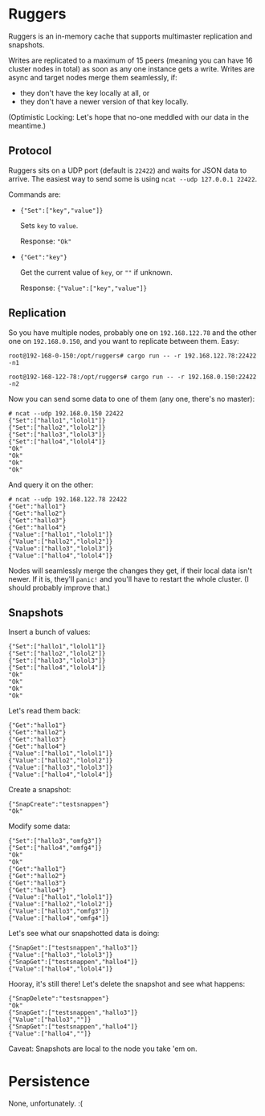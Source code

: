 # Ruggers

Ruggers is an in-memory cache that supports multimaster replication and snapshots.

Writes are replicated to a maximum of 15 peers (meaning you can have 16 cluster
nodes in total) as soon as any one instance gets a write. Writes are async
and target nodes merge them seamlessly, if:

* they don't have the key locally at all, or
* they don't have a newer version of that key locally.

(Optimistic Locking: Let's hope that no-one meddled with our data in the meantime.)


## Protocol

Ruggers sits on a UDP port (default is `22422`) and waits for JSON data to arrive.
The easiest way to send some is using `ncat --udp 127.0.0.1 22422`.

Commands are:

* `{"Set":["key","value"]}`

    Sets `key` to `value`.

    Response: `"Ok"`

* `{"Get":"key"}`

    Get the current value of `key`, or `""` if unknown.

    Response: `{"Value":["key","value"]}`


## Replication

So you have multiple nodes, probably one on `192.168.122.78` and the other one
on `192.168.0.150`, and you want to replicate between them. Easy:

    root@192-168-0-150:/opt/ruggers# cargo run -- -r 192.168.122.78:22422 -n1

    root@192-168-122-78:/opt/ruggers# cargo run -- -r 192.168.0.150:22422 -n2

Now you can send some data to one of them (any one, there's no master):

    # ncat --udp 192.168.0.150 22422
    {"Set":["hallo1","lolol1"]}
    {"Set":["hallo2","lolol2"]}
    {"Set":["hallo3","lolol3"]}
    {"Set":["hallo4","lolol4"]}
    "Ok"
    "Ok"
    "Ok"
    "Ok"

And query it on the other:

    # ncat --udp 192.168.122.78 22422
    {"Get":"hallo1"}
    {"Get":"hallo2"}
    {"Get":"hallo3"}
    {"Get":"hallo4"}
    {"Value":["hallo1","lolol1"]}
    {"Value":["hallo2","lolol2"]}
    {"Value":["hallo3","lolol3"]}
    {"Value":["hallo4","lolol4"]}

Nodes will seamlessly merge the changes they get, if their local data isn't newer.
If it is, they'll `panic!` and you'll have to restart the whole cluster.
(I should probably improve that.)


## Snapshots

Insert a bunch of values:

    {"Set":["hallo1","lolol1"]}
    {"Set":["hallo2","lolol2"]}
    {"Set":["hallo3","lolol3"]}
    {"Set":["hallo4","lolol4"]}
    "Ok"
    "Ok"
    "Ok"
    "Ok"

Let's read them back:

    {"Get":"hallo1"}
    {"Get":"hallo2"}
    {"Get":"hallo3"}
    {"Get":"hallo4"}
    {"Value":["hallo1","lolol1"]}
    {"Value":["hallo2","lolol2"]}
    {"Value":["hallo3","lolol3"]}
    {"Value":["hallo4","lolol4"]}

Create a snapshot:

    {"SnapCreate":"testsnappen"}
    "Ok"

Modify some data:

    {"Set":["hallo3","omfg3"]}
    {"Set":["hallo4","omfg4"]}
    "Ok"
    "Ok"
    {"Get":"hallo1"}
    {"Get":"hallo2"}
    {"Get":"hallo3"}
    {"Get":"hallo4"}
    {"Value":["hallo1","lolol1"]}
    {"Value":["hallo2","lolol2"]}
    {"Value":["hallo3","omfg3"]}
    {"Value":["hallo4","omfg4"]}

Let's see what our snapshotted data is doing:

    {"SnapGet":["testsnappen","hallo3"]}
    {"Value":["hallo3","lolol3"]}
    {"SnapGet":["testsnappen","hallo4"]}
    {"Value":["hallo4","lolol4"]}

Hooray, it's still there! Let's delete the snapshot and see what happens:

    {"SnapDelete":"testsnappen"}
    "Ok"
    {"SnapGet":["testsnappen","hallo3"]}
    {"Value":["hallo3",""]}
    {"SnapGet":["testsnappen","hallo4"]}
    {"Value":["hallo4",""]}

Caveat: Snapshots are local to the node you take 'em on.


# Persistence

None, unfortunately. :(
